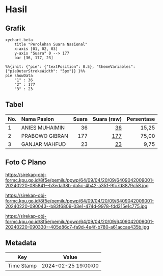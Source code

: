 # Hasil

## Grafik

```mermaid
xychart-beta
    title "Perolehan Suara Nasional"
    x-axis [01, 02, 03]
    y-axis "Suara" 0 --> 177
    bar [36, 177, 23]
```

```mermaid
%%{init: {"pie": {"textPosition": 0.5}, "themeVariables": {"pieOuterStrokeWidth": "5px"}} }%%
pie showData
    "1" : 36
    "2" : 177
    "3" : 23
```

## Tabel

| No. | Nama Paslon    | Suara | Suara (raw) | Persentase |
|:--- |:-------------- | -----:| -----------:| ----------:|
| 1   | ANIES MUHAIMIN | 36    | [36][p-1]   | 15,25      |
| 2   | PRABOWO GIBRAN | 177   | [177][p-2]  | 75,00      |
| 3   | GANJAR MAHFUD  | 23    | [23][p-3]   | 9,75       |


[p-1]: https://github.com/gigit-pemilu/pemilu-2024/blob/main/pilpres/hitung-suara/sub/64-kalimantan-timur/sub/09-penajam-paser-utara/sub/04-sepaku/sub/2009-argo-mulyo/sub/001-tps/sub/paslon-1.txt
[p-2]: https://github.com/gigit-pemilu/pemilu-2024/blob/main/pilpres/hitung-suara/sub/64-kalimantan-timur/sub/09-penajam-paser-utara/sub/04-sepaku/sub/2009-argo-mulyo/sub/001-tps/sub/paslon-2.txt
[p-3]: https://github.com/gigit-pemilu/pemilu-2024/blob/main/pilpres/hitung-suara/sub/64-kalimantan-timur/sub/09-penajam-paser-utara/sub/04-sepaku/sub/2009-argo-mulyo/sub/001-tps/sub/paslon-3.txt

## Foto C Plano

https://sirekap-obj-formc.kpu.go.id/8f5e/pemilu/ppwp/64/09/04/20/09/6409042009001-20240220-085841--b3eda38b-da5c-4b42-a351-9fc7d8879c58.jpg

https://sirekap-obj-formc.kpu.go.id/8f5e/pemilu/ppwp/64/09/04/20/09/6409042009001-20240220-090043--b83f6809-03e1-474d-9978-fdd315e1c775.jpg

https://sirekap-obj-formc.kpu.go.id/8f5e/pemilu/ppwp/64/09/04/20/09/6409042009001-20240220-090330--405d86c7-fa9d-4e4f-b780-a61accae435b.jpg


## Metadata

| Key        | Value               |
| ---------- | ------------------- |
| Time Stamp | 2024-02-25 19:00:00 |



